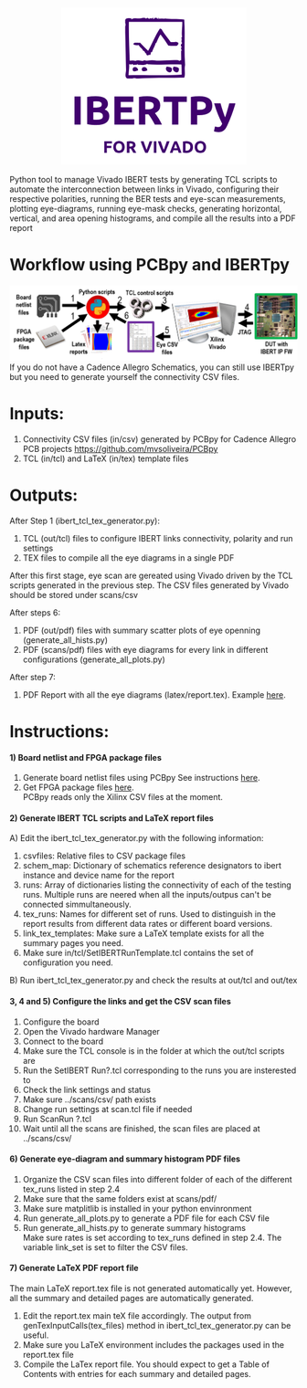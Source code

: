 <p align="center">
<img src="docs/logo.png">  
</p>  
Python tool to manage Vivado IBERT tests by generating TCL scripts to automate the interconnection between links in Vivado, configuring their respective polarities, running the BER tests and eye-scan measurements, plotting eye-diagrams, running eye-mask checks, generating horizontal, vertical, and area opening histograms, and compile all the results into a PDF report

# Workflow using PCBpy and IBERTpy
![Alt text](docs/workflow.png?raw=true "Workflow")
If you do not have a Cadence Allegro Schematics, you can still use IBERTpy but you need to generate yourself the connectivity CSV files.

# Inputs:
1) Connectivity CSV files (in/csv) generated by PCBpy for Cadence Allegro PCB projects https://github.com/mvsoliveira/PCBpy
2) TCL (in/tcl) and LaTeX (in/tex) template files

# Outputs:

After Step 1 (ibert_tcl_tex_generator.py):
1) TCL (out/tcl) files to configure IBERT links connectivity, polarity and run settings
2) TEX files to compile all the eye diagrams in a single PDF

After this first stage, eye scan are gereated using Vivado driven by the TCL scripts generated in the previous step.
The CSV files generated by Vivado should be stored under scans/csv

After steps 6:
1) PDF (out/pdf) files with summary scatter plots of eye openning (generate_all_hists.py)
2) PDF (scans/pdf) files with eye diagrams for every link in different configurations (generate_all_plots.py)

After step 7:
1) PDF Report with all the eye diagrams (latex/report.tex). Example <a href="https://github.com/mvsoliveira/IBERTpy/raw/master/latex/report.pdf">here</a>.

# Instructions:
#### 1) Board netlist and FPGA package files

1) Generate board netlist files using PCBpy 
See instructions <a href="https://github.com/mvsoliveira/PCBpy/blob/master/docs/GeneratingCadenceInputFiles.pdf">here</a>.
2) Get FPGA package files <a href="https://www.xilinx.com/support/package-pinout-files.html">here</a>.<br>
PCBpy reads only the Xilinx CSV files at the moment. 
  
#### 2) Generate IBERT TCL scripts and LaTeX report files

A) Edit the ibert_tcl_tex_generator.py with the following information:

1) csvfiles: Relative files to CSV package files
2) schem_map: Dictionary of schematics reference designators to ibert instance and device name for the report
3) runs: Array of dictionaries listing the connectivity of each of the testing runs. Multiple runs are neered when all the inputs/outpus can't be connected simmultaneously. 
4) tex_runs: Names for different set of runs. Used to distinguish in the report results from different data rates or different board versions. 
5) link_tex_templates: Make sure a LaTeX template exists for all the summary pages you need. 
6) Make sure in/tcl/SetIBERTRunTemplate.tcl contains the set of configuration you need. 

B) Run ibert_tcl_tex_generator.py and check the results at out/tcl and out/tex

#### 3, 4 and 5) Configure the links and get the CSV scan files

1) Configure the board
2) Open the Vivado hardware Manager
3) Connect to the board
4) Make sure the TCL console is in the folder at which the out/tcl scripts are
5) Run the SetIBERT Run?.tcl corresponding to the runs you are insterested to
6) Check the link settings and status
7) Make sure ../scans/csv/ path exists
8) Change run settings at scan.tcl file if needed
9) Run ScanRun ?.tcl
10) Wait until all the scans are finished, the scan files are placed at ../scans/csv/

#### 6) Generate eye-diagram and summary histogram PDF files

1) Organize the CSV scan files into different folder of each of the different tex_runs listed in step 2.4
2) Make sure that the same folders exist at scans/pdf/
3) Make sure matplitlib is installed in your python envinronment 
4) Run generate_all_plots.py to generate a PDF file for each CSV file
5) Run generate_all_hists.py to generate summary histograms<br>
Make sure rates is set according to tex_runs defined in step 2.4. The variable link_set is set to filter the CSV files.

#### 7) Generate LaTeX PDF report file

The main LaTeX report.tex file is not generated automatically yet. However, all the summary and detailed pages are automatically generated. 

1) Edit the report.tex main teX file accordingly. The output from genTexInputCalls(tex_files) method in ibert_tcl_tex_generator.py can be useful. 
2) Make sure you LaTeX environment includes the packages used in the report.tex file 
3) Compile the LaTex report file. You should expect to get a Table of Contents with entries for each summary and detailed pages. 









